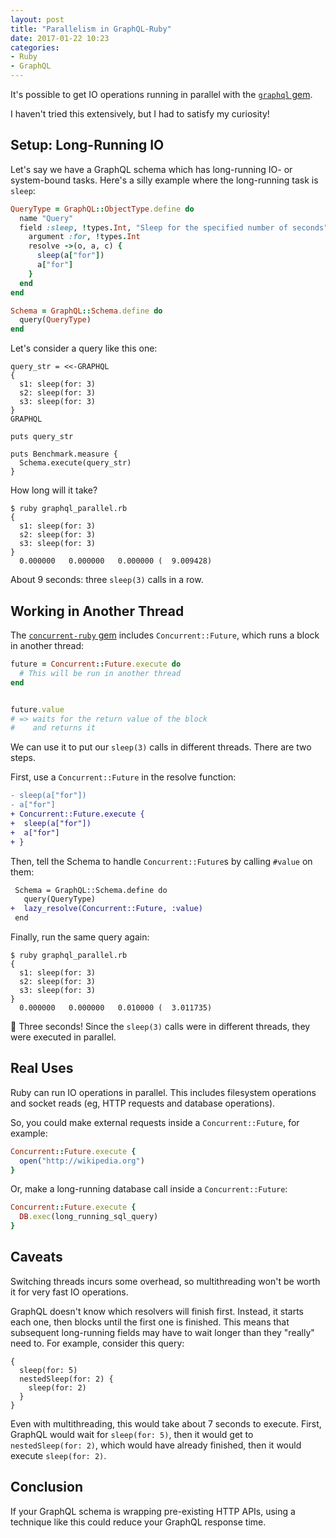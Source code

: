 ```yaml
---
layout: post
title: "Parallelism in GraphQL-Ruby"
date: 2017-01-22 10:23
categories:
- Ruby
- GraphQL
---
```


It's possible to get IO operations running in parallel with the [`graphql` gem](https://github.com/rmosolgo/graphql-ruby).

<!-- more -->

I haven't tried this extensively, but I had to satisfy my curiosity!

## Setup: Long-Running IO

Let's say we have a GraphQL schema which has long-running IO- or system-bound tasks. Here's a silly example where the long-running task is `sleep`:

```ruby
QueryType = GraphQL::ObjectType.define do
  name "Query"
  field :sleep, !types.Int, "Sleep for the specified number of seconds" do
    argument :for, !types.Int
    resolve ->(o, a, c) {
      sleep(a["for"])
      a["for"]
    }
  end
end

Schema = GraphQL::Schema.define do
  query(QueryType)
end
```

Let's consider a query like this one:

```
query_str = <<-GRAPHQL
{
  s1: sleep(for: 3)
  s2: sleep(for: 3)
  s3: sleep(for: 3)
}
GRAPHQL

puts query_str

puts Benchmark.measure {
  Schema.execute(query_str)
}
```

How long will it take?

```
$ ruby graphql_parallel.rb
{
  s1: sleep(for: 3)
  s2: sleep(for: 3)
  s3: sleep(for: 3)
}
  0.000000   0.000000   0.000000 (  9.009428)
```

About 9 seconds: three `sleep(3)` calls in a row.

## Working in Another Thread

The [`concurrent-ruby` gem](https://github.com/ruby-concurrency/concurrent-ruby) includes `Concurrent::Future`, which runs a block in another thread:

```ruby
future = Concurrent::Future.execute do
  # This will be run in another thread
end


future.value
# => waits for the return value of the block
#    and returns it
```

We can use it to put our `sleep(3)` calls in different threads. There are two steps.

First, use a `Concurrent::Future` in the resolve function:

```diff
- sleep(a["for"])
- a["for"]
+ Concurrent::Future.execute {
+  sleep(a["for"])
+  a["for"]
+ }
```

Then, tell the Schema to handle `Concurrent::Future`s by calling `#value` on them:

```diff
 Schema = GraphQL::Schema.define do
   query(QueryType)
+  lazy_resolve(Concurrent::Future, :value)
 end
```

Finally, run the same query again:

```
$ ruby graphql_parallel.rb
{
  s1: sleep(for: 3)
  s2: sleep(for: 3)
  s3: sleep(for: 3)
}
  0.000000   0.000000   0.010000 (  3.011735)
```

🎉 Three seconds! Since the `sleep(3)` calls were in different threads, they were executed in parallel.

## Real Uses

Ruby can run IO operations in parallel. This includes filesystem operations and socket reads (eg, HTTP requests and database operations).

So, you could make external requests inside a `Concurrent::Future`, for example:

```ruby
Concurrent::Future.execute {
  open("http://wikipedia.org")
}
```

Or, make a long-running database call inside a `Concurrent::Future`:

```ruby
Concurrent::Future.execute {
  DB.exec(long_running_sql_query)
}
```

## Caveats

Switching threads incurs some overhead, so multithreading won't be worth it for very fast IO operations.

GraphQL doesn't know which resolvers will finish first. Instead, it starts each one, then blocks until the first one is finished. This means that subsequent long-running fields may have to wait longer than they "really" need to. For example, consider this query:


```
{
  sleep(for: 5)
  nestedSleep(for: 2) {
    sleep(for: 2)
  }
}
```

Even with multithreading, this would take about 7 seconds to execute. First, GraphQL would wait for `sleep(for: 5)`, then it would get to `nestedSleep(for: 2)`, which would have already finished, then it would execute `sleep(for: 2)`.

## Conclusion

If your GraphQL schema is wrapping pre-existing HTTP APIs, using a technique like this could reduce your GraphQL response time.

